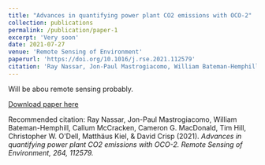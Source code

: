 ```yaml
---
title: "Advances in quantifying power plant CO2 emissions with OCO-2"
collection: publications
permalink: /publication/paper-1
excerpt: 'Very soon'
date: 2021-07-27
venue: 'Remote Sensing of Environment'
paperurl: 'https://doi.org/10.1016/j.rse.2021.112579'
citation: 'Ray Nassar, Jon-Paul Mastrogiacomo, William Bateman-Hemphill, Callum McCracken, Cameron G. MacDonald, Tim Hill, Christopher W. O'Dell, Matthäus Kiel, & David Crisp (2021). Advances in quantifying power plant CO2 emissions with OCO-2. Remote Sensing of Environment, 264, 112579.'
---
```

Will be abou remote sensing probably.

[Download paper here](https://doi.org/10.1016/j.rse.2021.112579)

Recommended citation: Ray Nassar, Jon-Paul Mastrogiacomo, William Bateman-Hemphill, Callum McCracken, Cameron G. MacDonald, Tim Hill, Christopher W. O'Dell, Matthäus Kiel, & David Crisp (2021). <i>Advances in quantifying power plant CO2 emissions with OCO-2. Remote Sensing of Environment, 264, 112579.</i>
